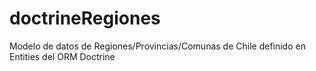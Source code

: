 # doctrineRegiones
Modelo de datos de Regiones/Provincias/Comunas de Chile definido en Entities del ORM Doctrine
